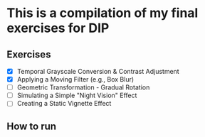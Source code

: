 # This is a compilation of my final exercises for DIP

## Exercises
- [x] Temporal Grayscale Conversion & Contrast Adjustment
- [x] Applying a Moving Filter (e.g., Box Blur)
- [ ] Geometric Transformation - Gradual Rotation
- [ ] Simulating a Simple "Night Vision" Effect
- [ ] Creating a Static Vignette Effect

## How to run